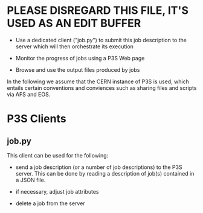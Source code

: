 # PLEASE DISREGARD THIS FILE, IT'S USED AS AN EDIT BUFFER

* Use a dedicated client ("job.py") to submit this job description to the server which will then orchestrate its execution

* Monitor the progress of jobs using a P3S Web page

* Browse and use the output files produced by jobs

In the following we assume that the CERN instance of P3S is used, which entails
certain conventions and conviences such as sharing files and scripts via AFS and EOS.

# P3S Clients

## job.py

This client can be used for the following:

* send a job description (or a number of job descriptions) to the P3S server.
This can be done by reading a description of job(s) contained in a JSON file.

* if necessary, adjust job attributes

* delete a job from the server
